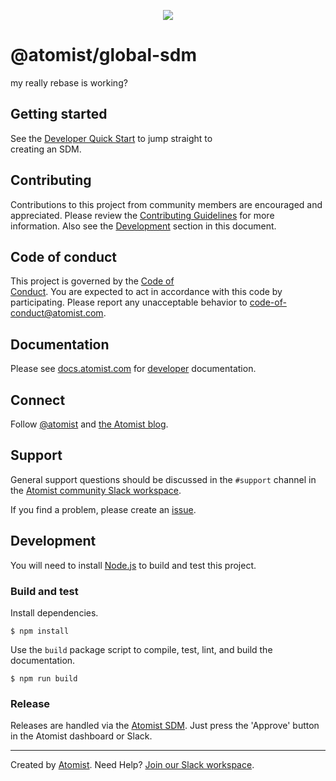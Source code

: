 <p align="center">   
  <img src="https://images.atomist.com/sdm/SDM-Logo-Dark.png">
</p> 
   
# @atomist/global-sdm 
         
my really rebase is working?         
  
[atomist-doc]: https://docs.atomist.com/ (Atomist Documentation)
    
## Getting started       
  
See the [Developer Quick Start][atomist-quick] to jump straight to   
creating an SDM.   
    
[atomist-quick]: https://docs.atomist.com/quick-start/ (Atom ist - Developer Quick Start)
 
## Contributing  
  
Contributions to this project from community members are encouraged
and appreciated. Please review the [Contributing 
Guidelines](CONTRIBUTING.md) for more information. Also see the 
[Development](#development) section in this document.
  
## Code of conduct  

This project is governed by the [Code of  
Conduct](CODE_OF_CONDUCT.md). You are expected to act in accordance 
with this code by participating. Please report  any unacceptable
behavior to code-of-conduct@atomist.com.
     
## Documentation     
  
Please see [docs.atomist.com][atomist-doc] for
[developer][atomist-doc-sdm] documentation.  
 
[atomist-doc-sdm]: https://docs.atomist.com/developer/sdm/ (Atomist Documentation - SDM Developer)

## Connect

Follow [@atomist][atomist-twitter] and [the Atomist blog][atomist-blog].

[atomist-twitter]: https://twitter.com/atomist (Atomist on Twitter)
[atomist-blog]: https://blog.atomist.com/ (The Official Atomist Blog)

## Support

General support questions should be discussed in the `#support`
channel in the [Atomist community Slack workspace][slack].

If you find a problem, please create an [issue][].

[issue]: https://github.com/atomist-seeds/empty-sdm/issues

## Development

You will need to install [Node.js][node] to build and test this
project.

[node]: https://nodejs.org/ (Node.js)

### Build and test

Install dependencies.

```
$ npm install
```

Use the `build` package script to compile, test, lint, and build the
documentation.

```
$ npm run build
```

### Release

Releases are handled via the [Atomist SDM][atomist-sdm].  Just press
the 'Approve' button in the Atomist dashboard or Slack.

[atomist-sdm]: https://github.com/atomist/atomist-sdm (Atomist Software Delivery Machine)

---

Created by [Atomist][atomist].
Need Help?  [Join our Slack workspace][slack].

[atomist]: https://atomist.com/ (Atomist - How Teams Deliver Software)
[slack]: https://join.atomist.com/ (Atomist Community Slack)
